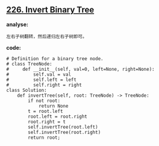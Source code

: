 ## [226. Invert Binary Tree](https://leetcode-cn.com/problems/invert-binary-tree/)

**analyse:**

```
左右子树翻转，然后递归左右子树即可。
```



**code:**

```
# Definition for a binary tree node.
# class TreeNode:
#     def __init__(self, val=0, left=None, right=None):
#         self.val = val
#         self.left = left
#         self.right = right
class Solution:
    def invertTree(self, root: TreeNode) -> TreeNode:   
        if not root:
            return None
        t = root.left
        root.left = root.right
        root.right = t
        self.invertTree(root.left)
        self.invertTree(root.right)
        return root;
```

